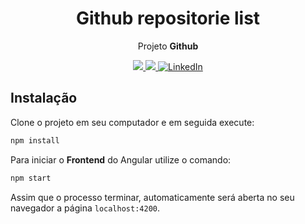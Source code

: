 <h1 align="center">Github repositorie list</h1>
<p align="center">Projeto <strong>Github</strong> </p>

<p align="center">
  <a aria-label="Versão do Angular" href="https://github.com/angular/angular/compare/9.0.0...9.1.0">
    <img src="https://img.shields.io/badge/Angular-10.1.0-red?style=social&logo=angular" />
  </a>
  <a aria-label="versão" href="#">
    <img src="https://img.shields.io/badge/Vers%C3%A3o-1.0.0-orange"/>
  </a>
  <a aria-label="Linkedin" href="https://www.linkedin.com/in/andre-souza-97a096105/">
    <img src="https://img.shields.io/badge/LinkedIn--_.svg?style=social&logo=linkedin" alt="LinkedIn" />
  </a>
</p>

## Instalação
Clone o projeto em seu computador e em seguida execute:
```bash
npm install
```
Para iniciar o **Frontend** do Angular utilize o comando:
```bash
npm start
```
Assim que o processo terminar, automaticamente será aberta no seu navegador a página `localhost:4200`.  